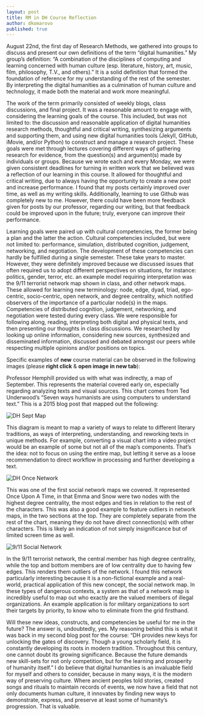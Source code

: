 ```yaml
---
layout: post
title: RM in DH Course Reflection
author: dkomarovo
published: true
---
```


August 22nd, the first day of Research Methods, we gathered into groups to discuss and present our own definitions of the 
term “digital humanities.” My group’s definition: “A combination of the disciplines of computing and learning concerned 
with human culture (esp. literature, history, art, music, film, philosophy, T.V., and others).” It is a solid definition 
that formed the foundation of reference for my understanding of the rest of the semester. By interpreting the digital 
humanities as a culmination of human culture and technology, it made both the material and work more meaningful.


The work of the term primarily consisted of weekly blogs, class discussions, and final project. It was a reasonable 
amount to engage with, considering the learning goals of the course. This included, but was not limited to: the discussion 
and reasonable application of digital humanities research methods, thoughtful and critical writing, synthesizing arguments 
and supporting them, and using new digital humanities tools (Jekyll, GitHub, iMovie, and/or Python) to construct and manage 
a research project. These goals were met through lectures covering different ways of gathering research for evidence, from
the question(s) and argument(s) made by individuals or groups. Because we wrote each and every Monday, we were given 
consistent deadlines for turning in written work that we believed was a reflection of our learning in this course. It
allowed for thoughtful and critical writing, due to always having the opportunity to create a new post and increase 
performance. I found that my posts certainly improved over time, as well as my writing skills. Additionally, learning to 
use Github was completely new to me. However, there could have been more feedback given for posts by our professor, 
regarding our writing, but that feedback could be improved upon in the future; truly, everyone can improve 
their performance. 


Learning goals were paired up with cultural competencies, the former being a plan and the latter the action. Cultural 
competencies included, but were not limited to: performance, simulation, distributed cognition, judgement, networking, 
and negotiation.  The development of these competencies can hardly be fulfilled during a single semester. These take
years to master. However, they were definitely improved because we discussed issues that often required us to adopt 
different perspectives on situations, for instance: politics, gender, terror, etc. an example model requiring 
interpretation was the 9/11 terrorist network map shown in class, and other network maps. These allowed for 
learning new terminology: node, edge, dyad, triad, ego-centric, socio-centric, open network, and degree centrality, 
which notified observers of the importance of a particular node(s) in the maps. Competencies of distributed cognition, 
judgement, networking, and negotiation were tested during every class. We were responsible for following along, reading, 
interpreting both digital and physical texts, and then presenting our thoughts in class discussions. We researched by 
looking up online information, considering new sources, synthesized and disseminated information, discussed and debated
amongst our peers while respecting multiple opinions and/or positions on topics.


Specific examples of **new** course material can be observed in the following images (please **right click** & **open image in new tab**):

Professor Hemphill provided us with what was indirectly, a map of September.  This represents the material covered early on, 
especially regarding analyzing texts and visual sources. This chart comes from Ted Underwood’s “Seven ways humanists are 
using computers to understand text.” This is a 2015 blog post that mapped out the following:

![DH Sept Map](http://imgur.com/a/xcaX0)

This diagram is meant to map a variety of ways to relate to different literary traditions, as ways of interpreting,
understanding, and reworking texts in unique methods. For example, converting a visual chart into a video project 
would be an example of some but not all of the map’s components. That’s the idea: not to focus on using the entire
map, but letting it serve as a loose recommendation to direct workflow in processing and further developing a text.

![DH Once Network](http://imgur.com/a/KmX2s)

This was one of the first social network maps we covered. It represented Once Upon A Time, in that Emma and Snow were 
two nodes with the highest degree centrality, the most edges and ties in relation to the rest of the characters. 
This was also a good example to feature outliers in network maps, in the two sections at the top. They are completely 
separate from the rest of the chart, meaning they do not have direct connection(s) with other characters. This is
likely an indication of not simply insignificance but of limited screen time as well. 

![9/11 Social Network](http://imgur.com/a/bb51R)

In the 9/11 terrorist network, the central member has high degree centrality, while the top and bottom members are of 
low centrality due to having few edges. This renders them outliers of the network. I found this network particularly
interesting because it is a non-fictional example and a real-world, practical application of this new concept, the
social network map. In these types of dangerous contexts, a system as that of a network map is incredibly useful to 
map out who exactly are the valued members of illegal organizations. An example application is for military 
organizations to sort their targets by priority, to know who to eliminate from the grid firsthand. 


Will these new ideas, constructs, and competencies be useful for me in the future? The answer is, undoubtedly, yes. 
My reasoning behind this is what it was back in my second blog post for the course: “DH provides new keys for unlocking 
the gates of discovery. Though a young scholarly field, it is constantly developing its roots in modern tradition. 
Throughout this century, one cannot doubt its growing significance. Because the future demands new skill-sets for not
only competition, but for the learning and prosperity of humanity itself.” I do believe that digital humanities is an 
invaluable field for myself and others to consider, because in many ways, it is the modern way of preserving culture.
Where ancient peoples told stories, created songs and rituals to maintain records of events, we now have a field that 
not only documents human culture, it innovates by finding new ways to demonstrate, express, and preserve at least some 
of  humanity’s progression. That is valuable.
